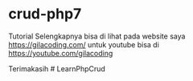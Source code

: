 # crud-php7

Tutorial Selengkapnya bisa di lihat pada website saya https://gilacoding.com/
untuk youtube bisa di  https://youtube.com/gilacoding

Terimakasih
#   L e a r n P h p C r u d  
 